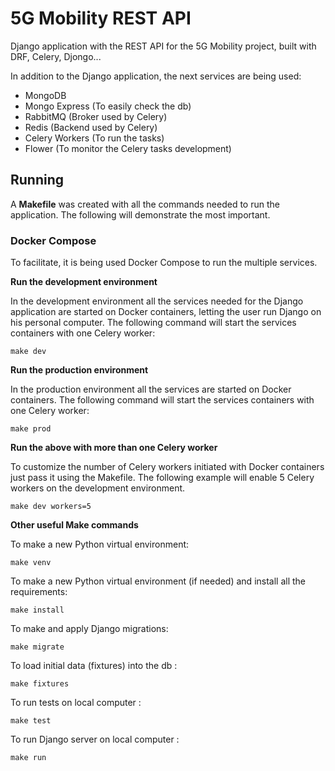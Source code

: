 
# 5G Mobility REST API

  

Django application with the REST API for the 5G Mobility project, built with DRF, Celery, Djongo...

In addition to the Django application, the next services are being used:

- MongoDB
- Mongo Express (To easily check the db)
- RabbitMQ (Broker used by Celery)
- Redis (Backend used by Celery)
- Celery Workers (To run the tasks)
- Flower (To monitor the Celery tasks development)

  
  

## **Running**

  

A **Makefile** was created with all the commands needed to run the application. The following will demonstrate the most important.

  

### **Docker Compose**

  

To facilitate, it is being used Docker Compose to run the multiple services.

  

**Run the development environment** 

In the development environment all the services needed for the Django application are started on Docker containers, letting the user run Django on his personal computer. The following command will start the services containers with one Celery worker:

```
make dev
```

**Run the production environment** 

In the production environment all the services are started on Docker containers. The following command will start the services containers with one Celery worker:

```
make prod
```

**Run the above with more than one Celery worker**

To customize the number of Celery workers initiated with Docker containers just pass it using the Makefile. The following example will enable 5 Celery workers on the development environment.

```
make dev workers=5
```
  

**Other useful Make commands**

To make a new Python virtual environment:

```
make venv
```
  
To make a new Python virtual environment (if needed) and install all the requirements:

```
make install
```

To make and apply Django migrations:

```
make migrate
```

To load initial data (fixtures) into the db :

```
make fixtures
```

To run tests on local computer :

```
make test
```

To run Django server on local computer :

```
make run
```
  